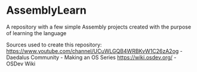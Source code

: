 # AssemblyLearn
A repository with a few simple Assembly projects created with the purpose of learning the language

Sources used to create this repository:
https://www.youtube.com/channel/UCuWLGQB4WRBKvW1C26zA2og - Daedalus Community - Making an OS Series
https://wiki.osdev.org/ - OSDev Wiki